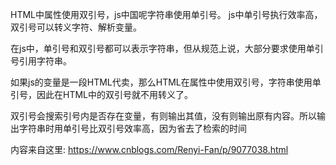 HTML中属性使用双引号，js中国呢字符串使用单引号。
js中单引号执行效率高，双引号可以转义字符、解析变量。

在js中，单引号和双引号都可以表示字符串，但从规范上说，大部分要求使用单引号引用字符串。

如果js的变量是一段HTML代卖，那么HTML在属性中使用双引号，字符串使用单引号，因此在HTML中的双引号就不用转义了。

双引号会搜索引号内是否存在变量，有则输出其值，没有则输出原有内容。所以输出字符串时用单引号比双引号效率高，因为省去了检索的时间

内容来自这里: https://www.cnblogs.com/Renyi-Fan/p/9077038.html
